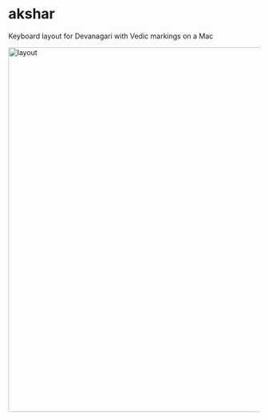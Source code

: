 # akshar

Keyboard layout for Devanagari with Vedic markings on a Mac

<img width="731" alt="layout" src="https://cloud.githubusercontent.com/assets/287302/16824244/9361dd80-49ad-11e6-8848-7ab55e8ecbf4.png">
